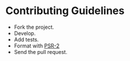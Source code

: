 # Contributing Guidelines

* Fork the project.
* Develop.
* Add tests. 
* Format with [PSR-2](http://www.php-fig.org/)
* Send the pull request.